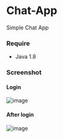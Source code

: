 # Chat-App

Simple Chat App

### Require

+ Java 1.8

### Screenshot 

#### Login
![image](https://user-images.githubusercontent.com/55630349/198883743-4abd6923-5ee7-41ec-995d-5fe0736648b3.png)

#### After login
![image](https://user-images.githubusercontent.com/55630349/198883714-1ede66fe-73fb-4179-b2c8-314476a0e03a.png)
